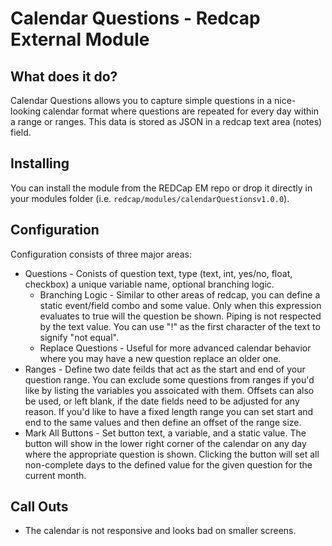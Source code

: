 # Calendar Questions - Redcap External Module

## What does it do?

Calendar Questions allows you to capture simple  questions in a nice-looking calendar format where questions are repeated for every day within a range or ranges. This data is stored as JSON in a redcap text area (notes) field.

## Installing

You can install the module from the REDCap EM repo or drop it directly in your modules folder (i.e. `redcap/modules/calendarQuestionsv1.0.0`).

## Configuration

Configuration consists of three major areas:

* Questions - Conists of question text, type (text, int, yes/no, float, checkbox) a unique variable name, optional branching logic.
  * Branching Logic - Similar to other areas of redcap, you can define a static event/field combo and some value. Only when this expression evaluates to true will the question be shown. Piping is not respected by the text value. You can use "!" as the first character of the text to signify "not equal".
  * Replace Questions - Useful for more advanced calendar behavior where you may have a new question replace an older one.
* Ranges - Define two date feilds that act as the start and end of your question range. You can exclude some questions from ranges if you'd like by listing the variables you assoicated with them. Offsets can also be used, or left blank, if the date fields need to be adjusted for any reason. If you'd like to have a fixed length range you can set start and end to the same values and then define an offset of the range size.
* Mark All Buttons - Set button text, a variable, and a static value. The button will show in the lower right corner of the calendar on any day where the appropriate question is shown. Clicking the button will set all non-complete days to the defined value for the given question for the current month.

## Call Outs

* The calendar is not responsive and looks bad on smaller screens.
